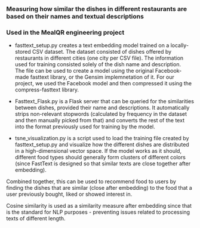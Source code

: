 ### Measuring how similar the dishes in different restaurants are based on their names and textual descriptions

### Used in the MealQR engineering project

* fasttext_setup.py creates a text embedding model trained on a locally-stored CSV dataset. The dataset consisted of dishes offered by restaurants in different cities (one city per CSV file). The information used for training consisted solely of the dish name and description.<br>
The file can be used to create a model using the original Facebook-made fasttext library, or the Gensim implemnetation of it. For our project, we used the Facebook model and then compressed it using the compress-fasttext library. <br>

* Fasttext_Flask.py is a Flask server that can be queried for the similarities between dishes, provided their name and descriptions. It automatically strips non-relevant stopwords (calculated by frequency in the dataset and then manually picked from that) and converts the rest of the text into the format previously used for training by the model. <br>

* tsne_visualization.py is a script used to load the training file created by fasttext_setup.py and visualize how the different dishes are distributed in a high-dimensional vector space. If the model works as it should, different food types should generally form clusters of different colors (since FastText is designed so that similar texts are close together after embedding).<br>

Combined together, this can be used to recommend food to users by finding the dishes that are similar (close after embedding) to the food that a user previously bought, liked or showed interest in. <br>

Cosine similarity is used as a similarity measure after embedding since that is the standard for NLP purposes - preventing issues related to processing texts of different length.
